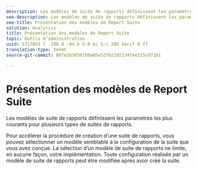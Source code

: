 ```yaml
---
description: Les modèles de suite de rapports définissent les paramètres les plus courants pour plusieurs types de suites de rapports.
seo-description: Les modèles de suite de rapports définissent les paramètres les plus courants pour plusieurs types de suites de rapports.
seo-title: Présentation des modèles de Report Suite
solution: Analytics
title: Présentation des modèles de Report Suite
topic: Outils d’administration
uuid: 5717863 f -208 d -44 b 5-8 bc 5-c 286 beccf 8 ff
translation-type: tm+mt
source-git-commit: 86fe1b3650100a05e52fb2102134fee515c871b1

---
```



# Présentation des modèles de Report Suite

Les modèles de suite de rapports définissent les paramètres les plus courants pour plusieurs types de suites de rapports.

Pour accélérer la procédure de création d’une suite de rapports, vous pouvez sélectionner un modèle semblable à la configuration de la suite que vous avez conçue. La sélection d’un modèle de suite de rapports ne limite, en aucune façon, votre implémentation. Toute configuration réalisée par un modèle de suite de rapports peut être modifiée après avoir créé la suite.

<!-- Meike, links to relevant articles? -->
